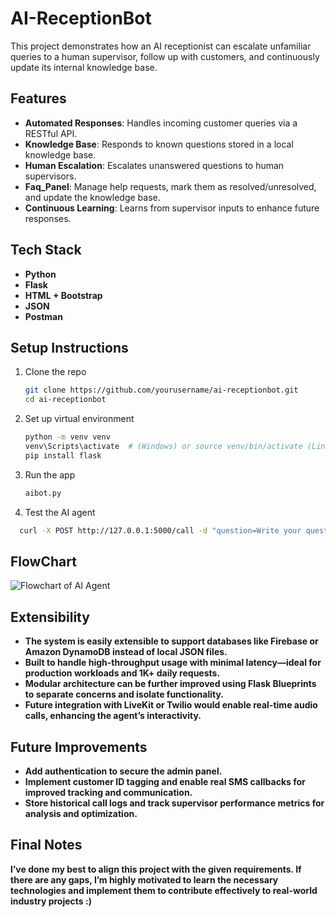 # AI-ReceptionBot

This project demonstrates how an AI receptionist can escalate unfamiliar queries to a human supervisor, follow up with customers, and continuously update its internal knowledge base.

## Features
- **Automated Responses**: Handles incoming customer queries via a RESTful API.
- **Knowledge Base**: Responds to known questions stored in a local knowledge base.
- **Human Escalation**: Escalates unanswered questions to human supervisors.
- **Faq_Panel**: Manage help requests, mark them as resolved/unresolved, and update the knowledge base.
- **Continuous Learning**: Learns from supervisor inputs to enhance future responses.

## Tech Stack
- **Python**
- **Flask**
- **HTML + Bootstrap**
- **JSON**
- **Postman**

## Setup Instructions
1. Clone the repo
   ```bash
   git clone https://github.com/yourusername/ai-receptionbot.git
   cd ai-receptionbot
   ```
2. Set up virtual environment
   ```bash
   python -m venv venv
   venv\Scripts\activate  # (Windows) or source venv/bin/activate (Linux/macOS)
   pip install flask
   ```

4. Run the app
   ```bash
   aibot.py
   ```

5. Test the AI agent 
```bash
  curl -X POST http://127.0.0.1:5000/call -d "question=Write your question here?"
```

## FlowChart
![Flowchart of AI Agent](https://github.com/user-attachments/assets/7be07ab6-9655-42ba-a8b3-a0cb151df328)


## Extensibility
- **The system is easily extensible to support databases like Firebase or Amazon DynamoDB instead of local JSON files.**
- **Built to handle high-throughput usage with minimal latency—ideal for production workloads and 1K+ daily requests.**
- **Modular architecture can be further improved using Flask Blueprints to separate concerns and isolate functionality.**
- **Future integration with LiveKit or Twilio would enable real-time audio calls, enhancing the agent’s interactivity.**

## Future Improvements
- **Add authentication to secure the admin panel.**
- **Implement customer ID tagging and enable real SMS callbacks for improved tracking and communication.**
- **Store historical call logs and track supervisor performance metrics for analysis and optimization.**

## Final Notes
**I’ve done my best to align this project with the given requirements. If there are any gaps, I’m highly motivated to learn the necessary technologies and implement them to contribute effectively to real-world industry projects :)**

